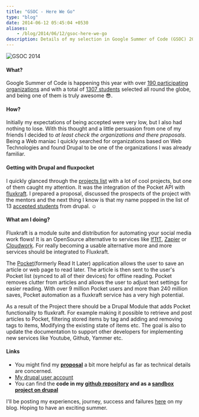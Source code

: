 ```yaml
---
title: "GSOC - Here We Go"
type: "blog"
date: 2014-06-12 05:45:04 +0530
aliases:
    - /blog/2014/06/12/gsoc-here-we-go
description: Details of my selection in Google Summer of Code (GSOC) 2014 this year.
---
```

![GSOC 2014](https://lh3.googleusercontent.com/-_eXnV87hecb2o5FZfatpmppOXSBupYVE2Xr8WIdxbi4tJqYW-iH-Y-ptJ2zDItA3N8XYuT71fmdxkP5RBWMJIxh2wGEPnOyaohoLbxxaT8cSNc67QQH2581_7ov2-rTPC5t9ro1UxN92jY8eNCF1mw-m879yjWX_H9vhZJVdVnrQRCEw5GHLL_k_Any-hYsIhOl06Paafst7kd4e-1rTORw6-TReVjZZQs6uYZSS2HTqB0g-_h2Zkp9g3UXcrrKcNucr-CYtilEIK_PRi_lUeRdNtU1rsGWrakkMDUXMuKy-ReIlBxUgc5Mj8iDde1RGqFf663lKQ5JhZb6nIiQuTnnqzg1MoynXFkqJsDaztSanuEm7uSWhwQ_gVDQjcGK7eVykXCa4JBZnucDlZBYVurJDk7wfUASCp5LvPXD3Ord3kAyLVZupq9bdjC28zGyGc8H6QC-LrUTxOkgyAoxjaifSlxTbcFao5snSSYPf-Whxj73Vzt2c2p0uHR_ySuBfRlSJL6Ul8cnp3KYEkiMQbAwYuAVlTSka-0Ch3uppYGS57dztOpyVawV-v2W4ipXj3fpmRYSC7jJA29ztsrCYZQKahhBaQREqrtJRgG5_zqCryLyn7vrzgoVXYOeX5MUW_P--Np4KEChrnTGp1C0Of2H4Jn26Ja4_Its7XEC_A=w924-h156-no)


#### What?
Google Summer of Code is happening this year with over [190 participating organizations](http://www.google-melange.com/gsoc/org/list/public/google/gsoc2014) and with a total of [1307 students](http://google-opensource.blogspot.in/2014/05/google-summer-of-code-2014-by-numbers.html) selected all round the globe, and being one of them is truly awesome :sunglasses:. <!--more-->

#### How?

Initially my expectations of being accepted were very low, but I also had nothing to lose. With this thought and a little persuasion from one of my friends I decided to *at least check the organizations and there proposals*. Being a Web maniac I quickly searched for organizations based on Web Technologies and found Drupal to be one of the organizations I was already familiar.

#### Getting with Drupal and fluxpocket

I quickly glanced through the [projects list](https://groups.drupal.org/node/407793) with a lot of cool projects, but one of them caught my attention. It was the integration of the Pocket API with [fluxkraft](http://www.fluxkraft.com). I prepared a proposal, discussed the prospects of the project with the mentors and the next thing I know is that my name popped in the list of 13 [accepted students](http://www.google-melange.com/gsoc/projects/list/google/gsoc2014) from drupal. :relaxed: 

#### What am I doing?
Fluxkraft is a module suite and distribution for automating your social media work flows! It is an OpenSource alternative to services like [IfTtT](http://ifttt.com), [Zapier](https://zapier.com/) or [Cloudwork](https://cloudwork.com/). For really becoming a usable alternative more and more services should be integrated to Fluxkraft.

The [Pocket](http://getpocket.com)(formerly Read It Later) application allows the user to save an article or web page to read later. The article is then sent to the user's Pocket list (synced to all of their devices) for offline reading. Pocket removes clutter from articles and allows the user to adjust text settings for easier reading. With over 9 million Pocket users and more than 240 million saves, Pocket automation as a fluxkraft service has a very high potential.

As a result of the Project there should be a Drupal Module that adds Pocket functionality to fluxkraft. For example making it possible to retrieve and post articles to Pocket, filtering stored items by tag and adding and removing tags to items, Modifying the existing state of items etc. The goal is also to update the documentation to support other developers for implementing new services like Youtube, Github, Yammer etc. 

#### Links

- You might find my **[proposal](http://goo.gl/g5UpZY)** a bit more helpful as far as technical details are concerned.
- [My drupal user account](https://drupal.org/u/umar-ahmad)
- You can find the **code in my [github repository](https://github.com/Gleek/fluxpocket) and as a [sandbox project on drupal](https://drupal.org/node/2282655)**

I'll be posting my experiences, journey, success and failures [here](/blog/tags/gsoc) on my blog. Hoping to have an exciting summer.
